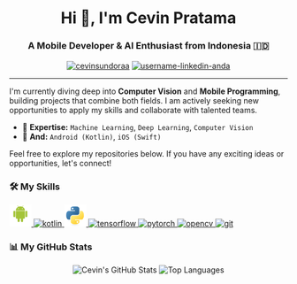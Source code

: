 <h1 align="center">Hi 👋, I'm Cevin Pratama</h1>
<h3 align="center">A Mobile Developer & AI Enthusiast from Indonesia 🇮🇩</h3>

<p align="center">
  <a href="https://www.instagram.com/cevinsundoraa/" target="blank"><img align="center" src="https://img.shields.io/badge/Instagram-%23E4405F.svg?&style=for-the-badge&logo=instagram&logoColor=white" alt="cevinsundoraa" /></a>
  <a href="https://www.linkedin.com/in/username-linkedin-anda/" target="blank"><img align="center" src="https://img.shields.io/badge/LinkedIn-0077B5?style=for-the-badge&logo=linkedin&logoColor=white" alt="username-linkedin-anda" /></a>
</p>

---

I'm currently diving deep into **Computer Vision** and **Mobile Programming**, building projects that combine both fields. I am actively seeking new opportunities to apply my skills and collaborate with talented teams.

- 🤖 **Expertise:** `Machine Learning`, `Deep Learning`, `Computer Vision`
- 📱 **And:** `Android (Kotlin)`, `iOS (Swift)`

Feel free to explore my repositories below. If you have any exciting ideas or opportunities, let's connect!

### 🛠️ My Skills

<p align="left">
  <a href="https://developer.android.com" target="_blank" rel="noreferrer"> <img src="https://raw.githubusercontent.com/devicons/devicon/master/icons/android/android-original-wordmark.svg" alt="android" width="40" height="40"/> </a>
  <a href="https://kotlinlang.org" target="_blank" rel="noreferrer"> <img src="https://www.vectorlogo.zone/logos/kotlinlang/kotlinlang-icon.svg" alt="kotlin" width="40" height="40"/> </a>
  <a href="https://www.python.org" target="_blank" rel="noreferrer"> <img src="https://raw.githubusercontent.com/devicons/devicon/master/icons/python/python-original.svg" alt="python" width="40" height="40"/> </a>
  <a href="https://www.tensorflow.org" target="_blank" rel="noreferrer"> <img src="https://www.vectorlogo.zone/logos/tensorflow/tensorflow-icon.svg" alt="tensorflow" width="40" height="40"/> </a>
  <a href="https://pytorch.org/" target="_blank" rel="noreferrer"> <img src="https://www.vectorlogo.zone/logos/pytorch/pytorch-icon.svg" alt="pytorch" width="40" height="40"/> </a>
  <a href="https://opencv.org/" target="_blank" rel="noreferrer"> <img src="https://www.vectorlogo.zone/logos/opencv/opencv-icon.svg" alt="opencv" width="40" height="40"/> </a>
  <a href="https://git-scm.com/" target="_blank" rel="noreferrer"> <img src="https://www.vectorlogo.zone/logos/git-scm/git-scm-icon.svg" alt="git" width="40" height="40"/> </a>
</p>

### 📊 My GitHub Stats

<p align="center">
  <img width="48%" src="https://github-readme-stats.vercel.app/api?username=cevinpratama&show_icons=true&theme=radical&hide_border=true&include_all_commits=true" alt="Cevin's GitHub Stats" />
  <img width="48%" src="https://github-readme-stats.vercel.app/api/top-langs/?username=cevinpratama&layout=compact&theme=radical&hide_border=true" alt="Top Languages" />
</p>

